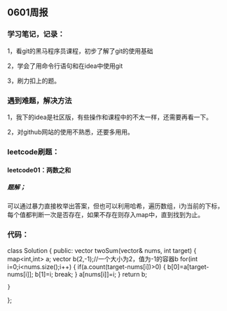 ## 0601周报

### 学习笔记，记录：
 
 1，看git的黑马程序员课程，初步了解了git的使用基础

 2，学会了用命令行语句和在idea中使用git

 3，刷力扣上的题。


 ### 遇到难题，解决方法

 1，我下的idea是社区版，有些操作和课程中的不太一样，还需要再看一下。

 2，对github网站的使用不熟悉，还要多用用。
 
 ### leetcode刷题：
 
 #### leetcode01：两数之和

##### 题解；
   可以通过暴力直接枚举出答案，但也可以利用哈希，遍历数组，i为当前的下标，每个值都判断一次是否存在，如果不存在则存入map中，直到找到为止。

### 代码：
class Solution {
public:
    vector<int> twoSum(vector<int>& nums, int target) {
      map<int,int> a;
        vector<int> b(2,-1);//一个大小为2，值为-1的容器b
        for(int i=0;i<nums.size();i++)
        {
            if(a.count(target-nums[i])>0)
            {
                b[0]=a[target-nums[i]];
                b[1]=i;
                break;
            }
            a[nums[i]]=i;
        }
        return b;

    }
};
 


